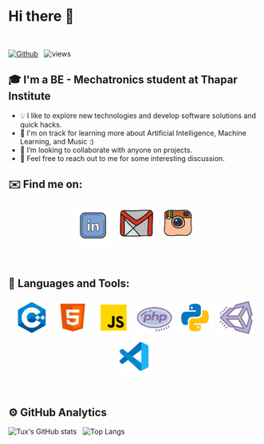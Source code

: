 # Hi there 👋 
<br />

[![Github](https://img.shields.io/github/followers/mukundgupta-1?label=Follow&style=social)](https://github.com/mukundgupta-1) &nbsp; ![views](https://komarev.com/ghpvc/?username=mukundgupta-1)

## 🎓 I'm a BE - Mechatronics student at Thapar Institute

* 💡   I like to explore new technologies and develop software solutions and quick hacks.
* 🌱  I'm on track for learning more about Artificial Intelligence, Machine Learning, and Music :)
* 👯  I’m looking to collaborate with anyone on projects.
* 💬  Feel free to reach out to me for some interesting discussion.

## ✉️ Find me on:

<p align="center">
 <a href="https://www.linkedin.com/in/mukundgupta2001/"><img src="lld2.png" alt="LinkedIn" height="80" style="vertical-align:top; margin:4px"></a>
 <a href="mailto:mukundgupta1919@gmail.com"> <img src="gmail.png" alt="" height="70" style="vertical-align:top; margin:4px"></a>
 <a href="https://www.instagram.com/mukund._.gupta/"> <img src="insta.png" alt="Python" height="70" style="vertical-align:top; margin:4px"></a>
</p>

<br />

## 🧰 Languages and Tools:
<p align="center">
<img src="cpp.png" alt="CPP" height="70" style="vertical-align:top; margin:4px">
<img src="html.png" alt="HTML" height="70" style="vertical-align:top; margin:4px">
<img src="js.png" alt="JS" height="70" style="vertical-align:top; margin:4px">
<img src="php.png" alt="PHP" height="70" style="vertical-align:top; margin:4px">
<img src="py.png" alt="PYTHON" height="70" style="vertical-align:top; margin:4px">
<img src="unity.png" alt="UNITY" height="70" style="vertical-align:top; margin:4px">
<img src="vs.png" alt="Visual Studio" height="70" style="vertical-align:top; margin:4px">
</p>

<br />

## ⚙️  GitHub Analytics

![Tux's GitHub stats](https://github-readme-stats.vercel.app/api?username=TuxMiester&theme=dark&show_icons=true) &nbsp; ![Top Langs](https://github-readme-stats.vercel.app/api/top-langs/?username=TuxMiester&theme=dark)

